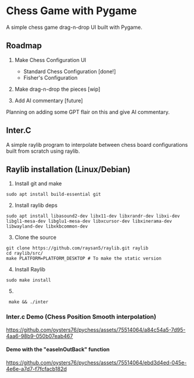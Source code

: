 # Chess Game with Pygame 

A simple chess game drag-n-drop UI built with Pygame. 

## Roadmap 
1. Make Chess Configuration UI 
    - Standard Chess Configuration [done!] 
    - Fisher's Configuration  

2. Make drag-n-drop the pieces [wip] 

3. Add AI commentary [future]

Planning on adding some GPT flair on this and give AI commentary. 

## Inter.C 

A simple raylib program to interpolate between chess board configurations built from scratch using raylib. 

## Raylib installation (Linux/Debian) 

1. Install git and make 
```
sudo apt install build-essential git
```

2. Install raylib deps
```
sudo apt install libasound2-dev libx11-dev libxrandr-dev libxi-dev libgl1-mesa-dev libglu1-mesa-dev libxcursor-dev libxinerama-dev libwayland-dev libxkbcommon-dev
```



3. Clone the source 
```
git clone https://github.com/raysan5/raylib.git raylib
cd raylib/src/
make PLATFORM=PLATFORM_DESKTOP # To make the static version
```

4. Install Raylib 
```
sudo make install 
```

5. 
```
 make && ./inter
```

### Inter.c Demo (Chess Position Smooth interpolation) 

https://github.com/oysters76/pychess/assets/75514064/a84c54a5-7d95-4aa6-98b9-050b07eab467

#### Demo with the "easeInOutBack" function 

https://github.com/oysters76/pychess/assets/75514064/ebd3d4ed-045e-4e6e-a7d7-f7fcfacb182d

